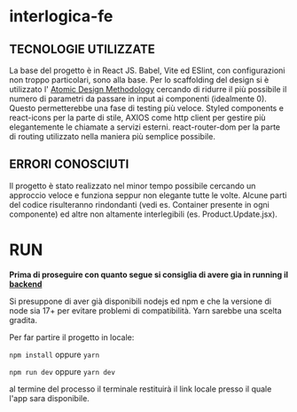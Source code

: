 # interlogica-fe

## TECNOLOGIE UTILIZZATE

La base del progetto è in React JS.
Babel, Vite ed ESlint, con configurazioni non troppo particolari, sono alla base.
Per lo scaffolding del design si è utilizzato l' [Atomic Design Methodology](https://atomicdesign.bradfrost.com/chapter-2/) cercando di ridurre il più possibile 
il numero di parametri da passare in input ai componenti (idealmente 0). Questo permetterebbe una fase di testing più veloce.
Styled components e react-icons per la parte di stile, AXIOS come http client per gestire più elegantemente le chiamate a servizi esterni.
react-router-dom per la parte di routing utilizzato nella maniera più semplice possibile. 

## ERRORI CONOSCIUTI
Il progetto è stato realizzato nel minor tempo possibile cercando un approccio veloce e funziona seppur non elegante tutte le volte.
Alcune parti del codice risulteranno rindondanti (vedi es. Container presente in ogni componente) ed altre non altamente interlegibili (es. Product.Update.jsx).

# RUN
**Prima di proseguire con quanto segue si consiglia di avere gia in running il [backend](https://github.com/gvbsxmoon/interlogica-be)**

Si presuppone di aver già disponibili nodejs ed npm e che la versione di node sia 17+ per evitare problemi di compatibilità. Yarn sarebbe una scelta gradita.

Per far partire il progetto in locale:

`npm install` oppure `yarn`

`npm run dev` oppure `yarn dev`

al termine del processo il terminale restituirà il link locale presso il quale l'app sara disponibile.
